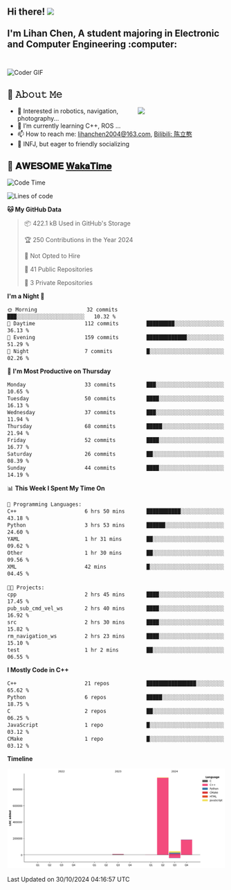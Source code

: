 <h2 align="left">
 <abc>
  <br>Hi there! <img src="https://user-images.githubusercontent.com/42378118/110234147-e3259600-7f4e-11eb-95be-0c4047144dea.gif" width="30"><br>
  <br> I'm Lihan Chen, A student majoring in Electronic and Computer Engineering :computer:<br>
  <br>
 </abc>
</h2>

<img align="center" src="https://media.giphy.com/media/SWoSkN6DxTszqIKEqv/giphy.gif" alt="Coder GIF" width="500">

## :book: 𝙰𝚋𝚘𝚞𝚝 𝙼𝚎

<img align="right" width="40%" src="https://github-readme-stats.vercel.app/api?username=LihanChen2004&show_icons=true&icon_color=CE1D2D&text_color=718096&bg_color=ffffff&hide_title=true" />

- 🌟 Interested in robotics, navigation, photography...
- 🌱 I’m currently learning C++, ROS ... 
- 📫 How to reach me: lihanchen2004@163.com, [Bilibili: 陈立憨](https://space.bilibili.com/170786212)
- 👯 INFJ, but eager to friendly socializing

## 📜 𝐀𝐖𝐄𝐒𝐎𝐌𝐄 [𝐖𝐚𝐤𝐚𝐓𝐢𝐦𝐞](https://github.com/anmol098/waka-readme-stats)

<!--START_SECTION:waka-->
![Code Time](http://img.shields.io/badge/Code%20Time-327%20hrs%2058%20mins-blue)

![Lines of code](https://img.shields.io/badge/From%20Hello%20World%20I%27ve%20Written-1.2%20million%20lines%20of%20code-blue)

**🐱 My GitHub Data** 

> 📦 422.1 kB Used in GitHub's Storage 
 > 
> 🏆 250 Contributions in the Year 2024
 > 
> 🚫 Not Opted to Hire
 > 
> 📜 41 Public Repositories 
 > 
> 🔑 3 Private Repositories 
 > 
**I'm a Night 🦉** 

```text
🌞 Morning                32 commits          ███░░░░░░░░░░░░░░░░░░░░░░   10.32 % 
🌆 Daytime                112 commits         █████████░░░░░░░░░░░░░░░░   36.13 % 
🌃 Evening                159 commits         █████████████░░░░░░░░░░░░   51.29 % 
🌙 Night                  7 commits           █░░░░░░░░░░░░░░░░░░░░░░░░   02.26 % 
```
📅 **I'm Most Productive on Thursday** 

```text
Monday                   33 commits          ███░░░░░░░░░░░░░░░░░░░░░░   10.65 % 
Tuesday                  50 commits          ████░░░░░░░░░░░░░░░░░░░░░   16.13 % 
Wednesday                37 commits          ███░░░░░░░░░░░░░░░░░░░░░░   11.94 % 
Thursday                 68 commits          █████░░░░░░░░░░░░░░░░░░░░   21.94 % 
Friday                   52 commits          ████░░░░░░░░░░░░░░░░░░░░░   16.77 % 
Saturday                 26 commits          ██░░░░░░░░░░░░░░░░░░░░░░░   08.39 % 
Sunday                   44 commits          ████░░░░░░░░░░░░░░░░░░░░░   14.19 % 
```


📊 **This Week I Spent My Time On** 

```text
💬 Programming Languages: 
C++                      6 hrs 50 mins       ███████████░░░░░░░░░░░░░░   43.18 % 
Python                   3 hrs 53 mins       ██████░░░░░░░░░░░░░░░░░░░   24.60 % 
YAML                     1 hr 31 mins        ██░░░░░░░░░░░░░░░░░░░░░░░   09.62 % 
Other                    1 hr 30 mins        ██░░░░░░░░░░░░░░░░░░░░░░░   09.56 % 
XML                      42 mins             █░░░░░░░░░░░░░░░░░░░░░░░░   04.45 % 

🐱‍💻 Projects: 
cpp                      2 hrs 45 mins       ████░░░░░░░░░░░░░░░░░░░░░   17.45 % 
pub_sub_cmd_vel_ws       2 hrs 40 mins       ████░░░░░░░░░░░░░░░░░░░░░   16.92 % 
src                      2 hrs 30 mins       ████░░░░░░░░░░░░░░░░░░░░░   15.82 % 
rm_navigation_ws         2 hrs 23 mins       ████░░░░░░░░░░░░░░░░░░░░░   15.10 % 
test                     1 hr 2 mins         ██░░░░░░░░░░░░░░░░░░░░░░░   06.55 % 
```

**I Mostly Code in C++** 

```text
C++                      21 repos            ████████████████░░░░░░░░░   65.62 % 
Python                   6 repos             █████░░░░░░░░░░░░░░░░░░░░   18.75 % 
C                        2 repos             ██░░░░░░░░░░░░░░░░░░░░░░░   06.25 % 
JavaScript               1 repo              █░░░░░░░░░░░░░░░░░░░░░░░░   03.12 % 
CMake                    1 repo              █░░░░░░░░░░░░░░░░░░░░░░░░   03.12 % 
```



**Timeline**

![Lines of Code chart](https://raw.githubusercontent.com/LihanChen2004/LihanChen2004/main/assets/bar_graph.png)


 Last Updated on 30/10/2024 04:16:57 UTC
<!--END_SECTION:waka-->

<!--
**LihanChen2004/LihanChen2004** is a ✨ _special_ ✨ repository because its `README.md` (this file) appears on your GitHub profile.

Here are some ideas to get you started:

- 🔭 I’m currently working on ...
- 🌱 I’m currently learning ...
- 👯 I’m looking to collaborate on ...
- 🤔 I’m looking for help with ...
- 💬 Ask me about ...
- 📫 How to reach me: ...
- 😄 Pronouns: ...
- ⚡ Fun fact: ...
-->
